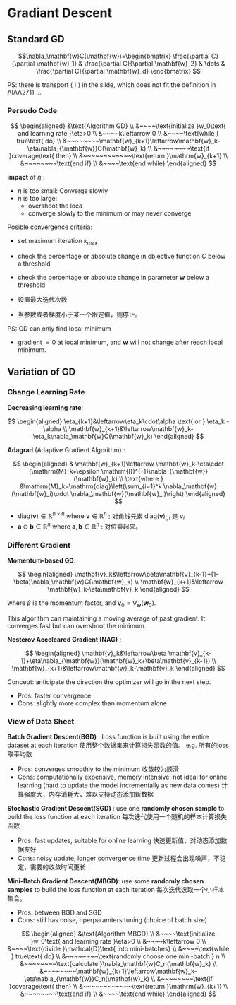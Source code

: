 # Gradiant Descent

## Standard GD

$$\nabla_\mathbf{w}C(\mathbf{w})=\begin{bmatrix}
\frac{\partial C}{\partial \mathbf{w}_1} & \frac{\partial C}{\partial \mathbf{w}_2} & \dots & \frac{\partial C}{\partial \mathbf{w}_d}
\end{bmatrix}
$$

PS: there is transport ($\top$) in the slide, which does not fit the definition in AIAA2711 ...

### Persudo Code
$$
\begin{aligned}
&\text{Algorithm GD} \\
&~~~~\text{initialize }w_0\text{ and learning rate }\eta>0 \\
&~~~~k\leftarrow 0 \\
&~~~~\text{while } true\text{ do} \\
&~~~~~~~~\mathbf{w}_{k+1}\leftarrow\mathbf{w}_k-\eta\nabla_{\mathbf{w}}C(\mathbf{w}_k) \\
&~~~~~~~~\text{if }coverage\text{ then} \\
&~~~~~~~~~~~~\text{return }\mathrm{w}_{k+1} \\
&~~~~~~~~\text{end if} \\
&~~~~\text{end while}
\end{aligned}
$$

**impact** of $\eta$ :

- $\eta$ is too small: Converge slowly
- $\eta$ is too large: 
  - overshoot the loca
  - converge slowly to the minimum or may never converge

Posible convergence criteria:

- set maximum iteration $k_{\max}$ 
- check the percentage or absolute change in objective function $C$ below a threshold
- check the percentage or absolute change in parameter $\mathbf{w}$ below a threshold

- 设置最大迭代次数
- 当参数或者梯度小于某一个限定值，则停止。

PS: GD can only find local minimum

- gradient $=0$ at local minimum, and $\mathbf{w}$ will not change after reach local minimum.

## Variation of GD

### Change Learning Rate

**Decreasing learning rate**: 

$$
\begin{aligned}
\eta_{k+1}&\leftarrow\eta_k\cdot\alpha \text{ or } \eta_k -\alpha \\
\mathbf{w}_{k+1}&\leftarrow\mathbf{w}_k-\eta_k\nabla_\mathbf{w}C(\mathbf{w}_k)
\end{aligned}
$$

**Adagrad** (Adaptive Gradient Algorithm) :

$$
\begin{aligned}
& \mathbf{w}_{k+1}\leftarrow \mathbf{w}_k-\eta\cdot (\mathrm{M}_k+\epsilon \mathrm{I})^{-1}\nabla_{\mathbf{w}}(\mathbf{w}_k) \\
\text{where } &\mathrm{M}_k=\mathrm{diag}\left(\sum_{i=1}^k \nabla_\mathbf{w}(\mathbf{w}_i)\odot \nabla_\mathbf{w}(\mathbf{w}_i)\right)
\end{aligned}
$$

- $\mathrm{diag}(\mathbf{v}) \in \mathbb{R}^{n\times n} \text{ where } \mathbf{v}\in\mathbb{R}^n$ : 对角线元素 $\mathrm{diag}(\mathbf{v})_{i,i}$ 是 $v_i$ 
- $\mathbf{a} \odot \mathbf{b} \in \mathbb{R}^n \text{ where } \mathbf{a}, \mathbf{b}\in \mathbb{R}^n$ : 对位乘起来。


### Different Gradient

**Momentum-based GD**:

$$
\begin{aligned}
\mathbf{v}_k&\leftarrow\beta\mathbf{v}_{k-1}+(1-\beta)\nabla_\mathbf{w}C(\mathbf{w}_k) \\
\mathbf{w}_{k+1}&\leftarrow \mathbf{w}_k-\eta\mathbf{v}_k
\end{aligned}
$$

where $\beta$ is the momentum factor, and $\mathbf{v}_0=\nabla_\mathbf{w}(\mathbf{w}_0)$. 

This algorithm can maintaining a moving average of past gradient. It converges fast but can overshoot the minimum.

**Nesterov Acceleared Gradient (NAG)** :

$$
\begin{aligned}
\mathbf{v}_k&\leftarrow\beta \mathbf{v}_{k-1}+\eta\nabla_{\mathbf{w}}(\mathbf{w}_k+\beta\mathbf{v}_{k-1}) \\
\mathbf{w}_{k+1}&\leftarrow\mathbf{w}_k-\mathbf{v}_k
\end{aligned}
$$

Concept: anticipate the direction the optimizer will go in the next step.
- Pros: faster convergence
- Cons: slightly more complex than momentum alone

### View of Data Sheet

**Batch Gradient Descent(BGD)** : Loss function is built using the entire dataset at each iteration 使用整个数据集来计算损失函数的值。 e.g. 所有的loss取平均数

- Pros: converges smoothly to the minimum 收敛较为顺滑
- Cons: computationally expensive, memory intensive, not ideal for online learning (hard to update the model incrementally as new data comes) 计算强度大，内存消耗大，难以支持动态添加新数据

**Stochastic Gradient Descent(SGD)** : use one **randomly chosen sample** to build the loss function at each iteration 每次迭代使用一个随机的样本计算损失函数

- Pros: fast updates, suitable for online learning 快速更新值，对动态添加数据友好
- Cons: noisy update, longer convergence time 更新过程会出现噪声，不稳定，需要的收敛时间更长

**Mini-Batch Gradient Descent(MBGD)**: use some **randomly chosen samples** to build the loss function at each iteration 每次迭代选取一个小样本集合。

- Pros: between BGD and SGD
- Cons: still has noise, hperparamters tuning (choice of batch size)

$$
\begin{aligned}
&\text{Algorithm MBGD} \\
&~~~~\text{initialize }w_0\text{ and learning rate }\eta>0 \\
&~~~~k\leftarrow 0 \\
&~~~~\text{divide }\mathcal{D}\text{ into mini-batches} \\
&~~~~\text{while } true\text{ do} \\
&~~~~~~~~\text{randomly choose one mini-batch } n \\
&~~~~~~~~\text{calculate }\nabla_\mathbf{w}C_n(\mathbf{w}_k) \\
&~~~~~~~~\mathbf{w}_{k+1}\leftarrow\mathbf{w}_k-\eta\nabla_{\mathbf{w}}C_n(\mathbf{w}_k) \\
&~~~~~~~~\text{if }coverage\text{ then} \\
&~~~~~~~~~~~~\text{return }\mathrm{w}_{k+1} \\
&~~~~~~~~\text{end if} \\
&~~~~\text{end while}
\end{aligned}
$$